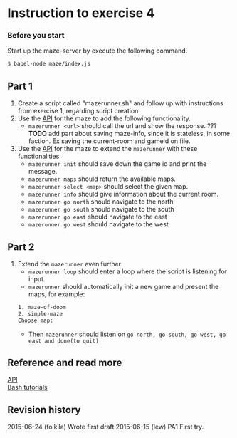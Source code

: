 Instruction to exercise 4
==============================

### Before you start

Start up the maze-server by execute the following command.

```bash
$ babel-node maze/index.js
```

## Part 1

1. Create a script called "mazerunner.sh" and follow up with instructions from exercise 1, regarding script creation.
2. Use the [API](https://github.com/mosbth/linux/blob/master/example/nodejs/maze/api.md) for the maze to add the following functionality.
    * `mazerunner <url>` should call the url and show the response. ???
**TODO** add part about saving maze-info, since it is stateless, in some faction. Ex saving the current-room and gameid on file.
3. Use the [API](https://github.com/mosbth/linux/blob/master/example/nodejs/maze/api.md) for the maze to extend the `mazerunner`  with these functionalities  
   * `mazerunner init` should save down the game id and print the message.
   * `mazerunner maps` should return the available maps.
   * `mazerunner select <map>` should select the given map.
   * `mazerunner info` should give information about the current room.
   * `mazerunner go north` should navigate to the north
   * `mazerunner go south` should navigate to the south
   * `mazerunner go east` should navigate to the east
   * `mazerunner go west` should navigate to the west

## Part 2
1. Extend the `mazerunner` even further
    * `mazerunner loop` should enter a loop where the script is listening for input.
    * `mazerunner` should automatically init a new game and present the maps, for example:  
    ```sh
    1. maze-of-doom  
    2. simple-maze  
    Choose map:  
    ```  
    * Then `mazerunner` should listen on `go north, go south, go west, go east and done(to quit)`


Reference and read more
------------------------------
[API](https://github.com/mosbth/linux/blob/master/example/nodejs/maze/api.md)  
[Bash tutorials](https://github.com/mosbth/linux/tree/master/tutorial/bash)

Revision history
------------------------------
2015-06-24 (foikila) Wrote first draft
2015-06-15 (lew) PA1 First try.
